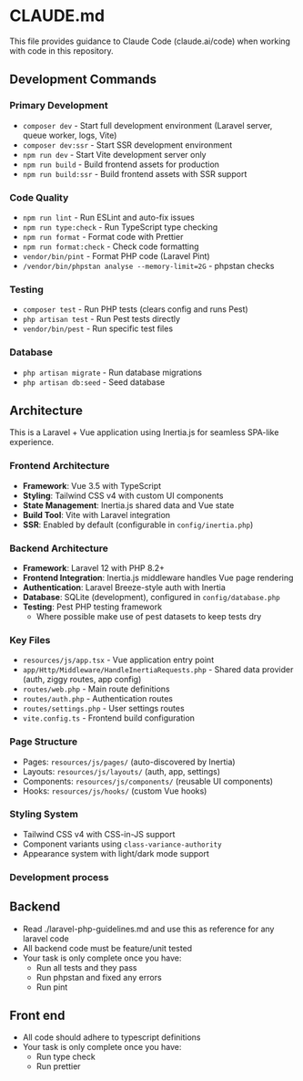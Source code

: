 # CLAUDE.md

This file provides guidance to Claude Code (claude.ai/code) when working with code in this repository.

## Development Commands

### Primary Development
- `composer dev` - Start full development environment (Laravel server, queue worker, logs, Vite)
- `composer dev:ssr` - Start SSR development environment
- `npm run dev` - Start Vite development server only
- `npm run build` - Build frontend assets for production
- `npm run build:ssr` - Build frontend assets with SSR support

### Code Quality
- `npm run lint` - Run ESLint and auto-fix issues
- `npm run type:check` - Run TypeScript type checking
- `npm run format` - Format code with Prettier
- `npm run format:check` - Check code formatting
- `vendor/bin/pint` - Format PHP code (Laravel Pint)
- `/vendor/bin/phpstan analyse --memory-limit=2G` - phpstan checks

### Testing
- `composer test` - Run PHP tests (clears config and runs Pest)
- `php artisan test` - Run Pest tests directly
- `vendor/bin/pest` - Run specific test files

### Database
- `php artisan migrate` - Run database migrations
- `php artisan db:seed` - Seed database

## Architecture

This is a Laravel + Vue application using Inertia.js for seamless SPA-like experience.

### Frontend Architecture
- **Framework**: Vue 3.5 with TypeScript
- **Styling**: Tailwind CSS v4 with custom UI components
- **State Management**: Inertia.js shared data and Vue state
- **Build Tool**: Vite with Laravel integration
- **SSR**: Enabled by default (configurable in `config/inertia.php`)

### Backend Architecture
- **Framework**: Laravel 12 with PHP 8.2+
- **Frontend Integration**: Inertia.js middleware handles Vue page rendering
- **Authentication**: Laravel Breeze-style auth with Inertia
- **Database**: SQLite (development), configured in `config/database.php`
- **Testing**: Pest PHP testing framework
  - Where possible make use of pest datasets to keep tests dry

### Key Files
- `resources/js/app.tsx` - Vue application entry point
- `app/Http/Middleware/HandleInertiaRequests.php` - Shared data provider (auth, ziggy routes, app config)
- `routes/web.php` - Main route definitions
- `routes/auth.php` - Authentication routes
- `routes/settings.php` - User settings routes
- `vite.config.ts` - Frontend build configuration

### Page Structure
- Pages: `resources/js/pages/` (auto-discovered by Inertia)
- Layouts: `resources/js/layouts/` (auth, app, settings)
- Components: `resources/js/components/` (reusable UI components)
- Hooks: `resources/js/hooks/` (custom Vue hooks)

### Styling System
- Tailwind CSS v4 with CSS-in-JS support
- Component variants using `class-variance-authority`
- Appearance system with light/dark mode support

### Development process

## Backend
- Read ./laravel-php-guidelines.md and use this as reference for any laravel code
- All backend code must be feature/unit tested
- Your task is only complete once you have:
  - Run all tests and they pass
  - Run phpstan and fixed any errors
  - Run pint

## Front end
- All code should adhere to typescript definitions
- Your task is only complete once you have:
  - Run type check
  - Run prettier

